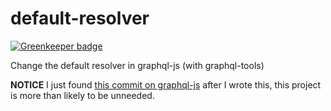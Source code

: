 # default-resolver

[![Greenkeeper badge](https://badges.greenkeeper.io/brysgo/default-resolver.svg)](https://greenkeeper.io/)

Change the default resolver in graphql-js (with graphql-tools)

**NOTICE** I just found [this commit on graphql-js](https://github.com/graphql/graphql-js/commit/5510c759ebac2ac9b3c8d0b25d573da7162f0a19) after I wrote this, this project is more than likely to be unneeded. 
